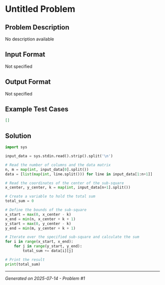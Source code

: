 # Untitled Problem

## Problem Description
No description available

## Input Format
Not specified

## Output Format
Not specified

## Example Test Cases
```json
[]
```

## Solution
```python
import sys

input_data = sys.stdin.read().strip().split('\n')

# Read the number of columns and the data matrix
n, m = map(int, input_data[0].split())
data = [list(map(int, line.split())) for line in input_data[1:n+1]]

# Read the coordinates of the center of the sub-square
x_center, y_center, k = map(int, input_data[n+1].split())

# Create a variable to hold the total sum
total_sum = 0

# Define the bounds of the sub-square
x_start = max(0, x_center - k)
x_end = min(n, x_center + k + 1)
y_start = max(0, y_center - k)
y_end = min(m, y_center + k + 1)

# Iterate over the specified sub-square and calculate the sum
for i in range(x_start, x_end):
    for j in range(y_start, y_end):
        total_sum += data[i][j]

# Print the result
print(total_sum)
```

---
*Generated on 2025-07-14 - Problem #1*